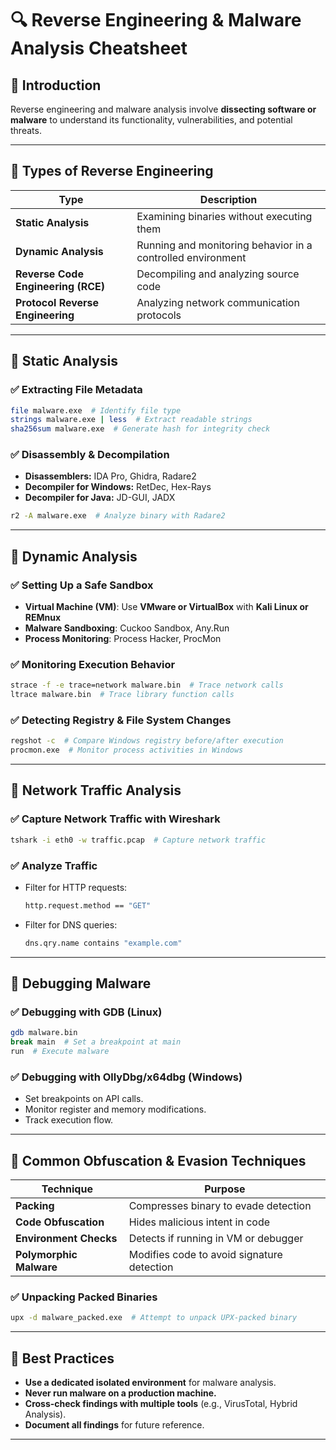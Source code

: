 # 🔍 Reverse Engineering & Malware Analysis Cheatsheet

## 🔹 Introduction
Reverse engineering and malware analysis involve **dissecting software or malware** to understand its functionality, vulnerabilities, and potential threats.

---

## 🔹 Types of Reverse Engineering
| Type | Description |
|------|-------------|
| **Static Analysis** | Examining binaries without executing them |
| **Dynamic Analysis** | Running and monitoring behavior in a controlled environment |
| **Reverse Code Engineering (RCE)** | Decompiling and analyzing source code |
| **Protocol Reverse Engineering** | Analyzing network communication protocols |

---

## 🔹 Static Analysis
### ✅ Extracting File Metadata
```sh
file malware.exe  # Identify file type
strings malware.exe | less  # Extract readable strings
sha256sum malware.exe  # Generate hash for integrity check
```

### ✅ Disassembly & Decompilation
- **Disassemblers:** IDA Pro, Ghidra, Radare2
- **Decompiler for Windows:** RetDec, Hex-Rays
- **Decompiler for Java:** JD-GUI, JADX

```sh
r2 -A malware.exe  # Analyze binary with Radare2
```

---

## 🔹 Dynamic Analysis
### ✅ Setting Up a Safe Sandbox
- **Virtual Machine (VM)**: Use **VMware or VirtualBox** with **Kali Linux or REMnux**
- **Malware Sandboxing**: Cuckoo Sandbox, Any.Run
- **Process Monitoring**: Process Hacker, ProcMon

### ✅ Monitoring Execution Behavior
```sh
strace -f -e trace=network malware.bin  # Trace network calls
ltrace malware.bin  # Trace library function calls
```

### ✅ Detecting Registry & File System Changes
```sh
regshot -c  # Compare Windows registry before/after execution
procmon.exe  # Monitor process activities in Windows
```

---

## 🔹 Network Traffic Analysis
### ✅ Capture Network Traffic with Wireshark
```sh
tshark -i eth0 -w traffic.pcap  # Capture network traffic
```

### ✅ Analyze Traffic
- Filter for HTTP requests:
  ```sh
  http.request.method == "GET"
  ```
- Filter for DNS queries:
  ```sh
  dns.qry.name contains "example.com"
  ```

---

## 🔹 Debugging Malware
### ✅ Debugging with GDB (Linux)
```sh
gdb malware.bin
break main  # Set a breakpoint at main
run  # Execute malware
```

### ✅ Debugging with OllyDbg/x64dbg (Windows)
- Set breakpoints on API calls.
- Monitor register and memory modifications.
- Track execution flow.

---

## 🔹 Common Obfuscation & Evasion Techniques
| Technique | Purpose |
|-----------|---------|
| **Packing** | Compresses binary to evade detection |
| **Code Obfuscation** | Hides malicious intent in code |
| **Environment Checks** | Detects if running in VM or debugger |
| **Polymorphic Malware** | Modifies code to avoid signature detection |

### ✅ Unpacking Packed Binaries
```sh
upx -d malware_packed.exe  # Attempt to unpack UPX-packed binary
```

---

## 🔹 Best Practices
- **Use a dedicated isolated environment** for malware analysis.
- **Never run malware on a production machine.**
- **Cross-check findings with multiple tools** (e.g., VirusTotal, Hybrid Analysis).
- **Document all findings** for future reference.

---